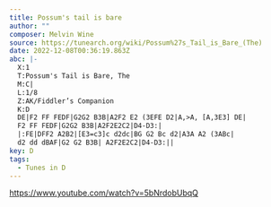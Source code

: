```yaml
---
title: Possum's tail is bare
author: ""
composer: Melvin Wine
source: https://tunearch.org/wiki/Possum%27s_Tail_is_Bare_(The)
date: 2022-12-08T00:36:19.863Z
abc: |-
  X:1
  T:Possum's Tail is Bare, The
  M:C|
  L:1/8
  Z:AK/Fiddler’s Companion
  K:D
  DE|F2 FF FEDF|G2G2 B3B|A2F2 E2 (3EFE D2|A,>A, [A,3E3] DE|
  F2 FF FEDF|G2G2 B3B|A2F2E2C2|D4-D3:|
  |:FE|DFF2 A2B2|[E3=c3]c d2dc|BG G2 Bc d2|A3A A2 (3ABc|
  d2 dd dBAF|G2 G2 B3B| A2F2E2C2|D4-D3:||
key: D
tags:
  - Tunes in D
---
```

https://www.youtube.com/watch?v=5bNrdobUbqQ